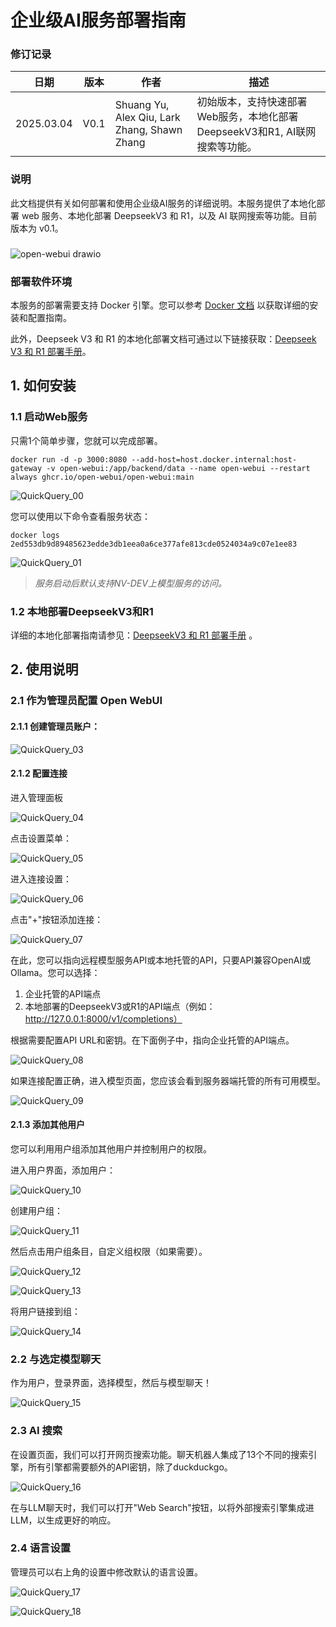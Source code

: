 # 企业级AI服务部署指南


### 修订记录

| 日期       | 版本 | 作者                                         | 描述                                                         |
| ---------- | ---- | -------------------------------------------- | ------------------------------------------------------------ |
| 2025.03.04 | V0.1 | Shuang Yu, Alex Qiu, Lark Zhang, Shawn Zhang | 初始版本，支持快速部署Web服务，本地化部署DeepseekV3和R1, AI联网搜索等功能。 |

### 说明

此文档提供有关如何部署和使用企业级AI服务的详细说明。本服务提供了本地化部署 web 服务、本地化部署 DeepseekV3 和 R1，以及 AI 联网搜索等功能。目前版本为 v0.1。

### 
![open-webui drawio](https://github.com/user-attachments/assets/92e7d727-88fb-47f3-a780-82f6da39193c)


### 部署软件环境

本服务的部署需要支持 Docker 引擎。您可以参考 [Docker 文档](https://docs.docker.com/engine/) 以获取详细的安装和配置指南。

此外，Deepseek V3 和 R1 的本地化部署文档可通过以下链接获取：[Deepseek V3 和 R1 部署手册](https://nvidia-my.sharepoint.com/personal/hanyueh_nvidia_com/_layouts/15/onedrive.aspx?id=%2Fpersonal%2Fhanyueh_nvidia_com%2FDocuments%2Fhhy%2FCustomers%2F幻方%2Fbenchmark%2F)。
<div style="page-break-after:always"></div>

## 1. 如何安装

### 1.1 启动Web服务

只需1个简单步骤，您就可以完成部署。

```shell
docker run -d -p 3000:8080 --add-host=host.docker.internal:host-gateway -v open-webui:/app/backend/data --name open-webui --restart always ghcr.io/open-webui/open-webui:main
```

![QuickQuery_00](./images/QuickQuery_00.png)

您可以使用以下命令查看服务状态：

```shell
docker logs 2ed553db9d89485623edde3db1eea0a6ce377afe813cde0524034a9c07e1ee83
```

![QuickQuery_01](./images/QuickQuery_01.png)

> *服务启动后默认支持NV-DEV上模型服务的访问。*

### 1.2 本地部署DeepseekV3和R1

详细的本地化部署指南请参见：[DeepseekV3 和 R1 部署手册](https://nvidia-my.sharepoint.com/personal/hanyueh_nvidia_com/_layouts/15/onedrive.aspx?id=%2Fpersonal%2Fhanyueh_nvidia_com%2FDocuments%2Fhhy%2FCustomers%2F幻方%2Fbenchmark%2F) 。


<div style="page-break-after:always"></div>

## 2. 使用说明

### 2.1 作为管理员配置 Open WebUI

#### 2.1.1 创建管理员账户：

![QuickQuery_03](./images/QuickQuery_03.png)

#### 2.1.2 配置连接

进入管理面板

![QuickQuery_04](./images/QuickQuery_04.png)

点击设置菜单：

![QuickQuery_05](./images/QuickQuery_05.png)

进入连接设置：

![QuickQuery_06](./images/QuickQuery_06.png)

点击"+"按钮添加连接：

![QuickQuery_07](./images/QuickQuery_07.png)

在此，您可以指向远程模型服务API或本地托管的API，只要API兼容OpenAI或Ollama。您可以选择：
1. 企业托管的API端点
2. 本地部署的DeepseekV3或R1的API端点（例如：http://127.0.0.1:8000/v1/completions）

根据需要配置API URL和密钥。在下面例子中，指向企业托管的API端点。

![QuickQuery_08](./images/QuickQuery_08.png)

如果连接配置正确，进入模型页面，您应该会看到服务器端托管的所有可用模型。

![QuickQuery_09](./images/QuickQuery_09.png)

####  2.1.3 添加其他用户

您可以利用用户组添加其他用户并控制用户的权限。

进入用户界面，添加用户：

![QuickQuery_10](./images/QuickQuery_10.png)

创建用户组：

![QuickQuery_11](./images/QuickQuery_11.png)

然后点击用户组条目，自定义组权限（如果需要）。

![QuickQuery_12](./images/QuickQuery_12.png)

![QuickQuery_13](./images/QuickQuery_13.png)

将用户链接到组：

![QuickQuery_14](./images/QuickQuery_14.png)

### 2.2 与选定模型聊天

作为用户，登录界面，选择模型，然后与模型聊天！

![QuickQuery_15](./images/QuickQuery_15.png)

### 2.3 AI 搜索

在设置页面，我们可以打开网页搜索功能。聊天机器人集成了13个不同的搜索引擎，所有引擎都需要额外的API密钥，除了duckduckgo。

![QuickQuery_16](./images/QuickQuery_16.png)

在与LLM聊天时，我们可以打开"Web Search"按钮，以将外部搜索引擎集成进LLM，以生成更好的响应。

### 2.4 语言设置
管理员可以右上角的设置中修改默认的语言设置。

![QuickQuery_17](./images/QuickQuery_17.png)

![QuickQuery_18](./images/QuickQuery_18.png)

